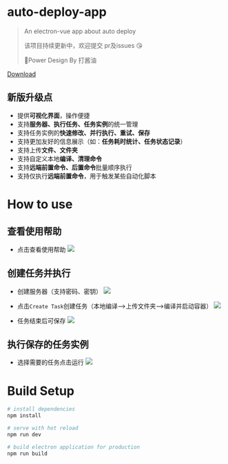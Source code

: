 # auto-deploy-app

> An electron-vue app about auto deploy
> 
> 该项目持续更新中，欢迎提交 pr及issues 😘
> 
> 🎉Power Design By 打酱油

[Download](https://github.com/aotianwinter/auto-deploy-app/releases)

## 新版升级点
- 提供**可视化界面**，操作便捷
- 支持**服务器、执行任务、任务实例**的统一管理
- 支持任务实例的**快速修改、并行执行、重试、保存**
- 支持更加友好的信息展示（如：**任务耗时统计、任务状态记录**）
- 支持上传**文件、文件夹**
- 支持自定义本地**编译、清理命令**
- 支持**远端前置命令、后置命令**批量顺序执行
- 支持仅执行**远端前置命令**，用于触发某些自动化脚本

# How to use
## 查看使用帮助
- 点击查看使用帮助
![](https://p3-juejin.byteimg.com/tos-cn-i-k3u1fbpfcp/0d457357a18243dea053a8e6a3821b06~tplv-k3u1fbpfcp-watermark.image)

## 创建任务并执行
- 创建服务器（支持密码、密钥）
![](https://p6-juejin.byteimg.com/tos-cn-i-k3u1fbpfcp/f5bbea08539a4ff7900a0219b73c1fbc~tplv-k3u1fbpfcp-watermark.image)

- 点击`Create Task`创建任务（本地编译-->上传文件夹-->编译并启动容器）
![](https://p1-juejin.byteimg.com/tos-cn-i-k3u1fbpfcp/5514b4370f514618bb53966511a2c541~tplv-k3u1fbpfcp-watermark.image)

- 任务结束后可保存
![](https://p3-juejin.byteimg.com/tos-cn-i-k3u1fbpfcp/95b032c4278043f383b4aaa34ee77603~tplv-k3u1fbpfcp-watermark.image)

## 执行保存的任务实例
- 选择需要的任务点击运行
![](https://p1-juejin.byteimg.com/tos-cn-i-k3u1fbpfcp/c9d66bd65625460ba28bc4346b28d38b~tplv-k3u1fbpfcp-watermark.image)

# Build Setup

``` bash
# install dependencies
npm install

# serve with hot reload
npm run dev

# build electron application for production
npm run build
```
